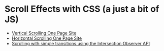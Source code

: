 # Scroll Effects with CSS (a just a bit of JS)

- [Vertical Scrolling One Page Site](https://johncol.github.io/css-scroll/vertical-scrolling/index.html)
- [Horizontal Scrolling One Page Site](https://johncol.github.io/css-scroll/horizontal-scrolling/index.html)
- [Scrolling with simple transitions using the Intersection Observer API](https://johncol.github.io/css-scroll/scrolling-transitions/index.html)
